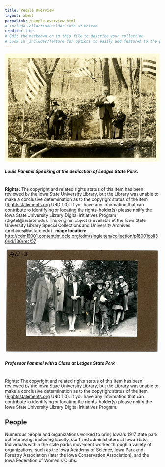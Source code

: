 ```yaml
---
title: People Overview
layout: about
permalink: /people-overview.html
# include CollectionBuilder info at bottom
credits: true
# Edit the markdown on in this file to describe your collection
# Look in _includes/feature for options to easily add features to the page
---
```


<div class="card-group">
  <div class="card">
    <img src="/objects/people-parks/Pammel-speech.png" class="card-img-top" alt="Black and white photo of Dr. Pammel onside on stage.">
    <div class="card-body">
      <h5 class="card-title"><b>Louis Pammel Speaking at the dedication of Ledges State Park.</b></h5>
      <p class="card-text text-start"><br><b>Rights:</b> The copyright and related rights status of this Item has been reviewed by the Iowa State University Library, but the Library was unable to make a conclusive determination as to the copyright status of the Item (<a href="http://rightsstatements.org/">Rightsstatements.org</a> UND 1.0). If you have any information that can contribute to identifying or locating the rights-holder(s) please notify the Iowa State University Library Digital Initiatives Program (digital@iastate.edu). The original object is available at the Iowa State University Library Special Collections and University Archives (archives@iastate.edu).
      <b>Image location:</b>  <a href="http://cdm16001.contentdm.oclc.org/cdm/singleitem/collection/p16001coll36/id/136/rec/57">http://cdm16001.contentdm.oclc.org/cdm/singleitem/collection/p16001coll36/id/136/rec/57</a>
      </p>
    </div>
  </div>
  <div class="card">
    <img src="/objects/people-parks/13-05-A_Pammel_1026-002-001a.png" class="card-img-top" alt="Professor Pammel with a Class at Ledges State Park">
    <div class="card-body">
      <h5 class="card-title text-start"><b>Professor Pammel with a Class at Ledges State Park</b></h5>
      <p class="card-text text-start"><br>Rights: The copyright and related rights status of this Item has been reviewed by the Iowa State University Library, but the Library was unable to make a conclusive determination as to the copyright status of the Item (<a href="http://rightsstatements.org/">Rightsstatements.org</a> UND 1.0). If you have any information that can contribute to identifying or locating the rights-holder(s) please notify the Iowa State University Library Digital Initiatives Program.</p>
    </div>
  </div>
</div>


## People

Numerous people and organizations worked to bring Iowa's 1917 state park act into being, including faculty, staff and administrators at Iowa State. Individuals within the state parks movement worked through a variety of organizations, such as the Iowa Academy of Science, Iowa Park and Forestry Association (later the Iowa Conservation Association), and the Iowa Federation of Women's Clubs.